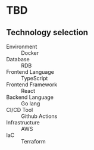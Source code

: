 # TBD
## Technology selection
<dl>
  <dt>Environment</dt>
  <dd>Docker</dd>
  <dt>Database</dt>
  <dd>RDB<dd>
  <dt>Frontend Language</dt>
  <dd>TypeScript</dd>
  <dt>Frontend Framework</dt>
  <dd>React</dd>
  <dt>Backend Language</dt>
  <dd>Go lang</dd>
  <dt>CI/CD Tool</dt>
  <dd>Github Actions</dd>
  <dt>Infrastructure</dt>
  <dd>AWS<dd>
  <dt>IaC</dt>
  <dd>Terraform<dd>
</dl> 
